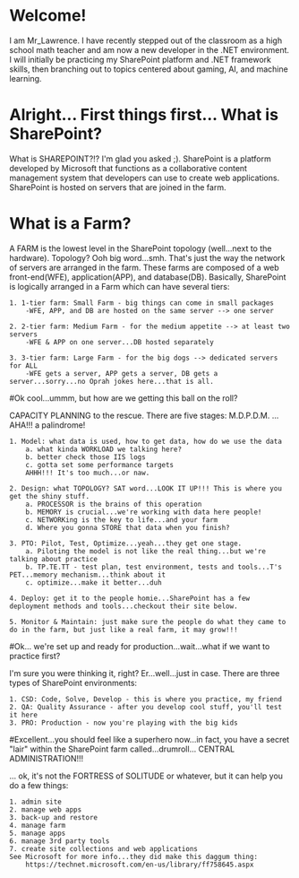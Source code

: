 # Welcome!

I am Mr_Lawrence. I have recently stepped out of the classroom as a high school math teacher and am now a new developer in the .NET environment. I will initially be practicing my SharePoint platform and .NET framework skills, then branching out to topics centered about gaming, AI, and machine learning. 

# Alright... First things first... What is SharePoint?

What is SHAREPOINT?!? I'm glad you asked ;). SharePoint is a platform developed by Microsoft that functions as a collaborative content management system that developers can use to create web applications. SharePoint is hosted on servers that are joined in the farm.

# What is a Farm? 

A FARM is the lowest level in the SharePoint topology (well...next to the hardware). Topology? Ooh big word...smh. That's just the way the network of servers are arranged in the farm. These farms are composed of a web front-end(WFE), application(APP), and database(DB). Basically, SharePoint is logically arranged in a Farm which can have several tiers:
    
    1. 1-tier farm: Small Farm - big things can come in small packages
        -WFE, APP, and DB are hosted on the same server --> one server
    
    2. 2-tier farm: Medium Farm - for the medium appetite --> at least two servers
        -WFE & APP on one server...DB hosted separately
    
    3. 3-tier farm: Large Farm - for the big dogs --> dedicated servers for ALL
        -WFE gets a server, APP gets a server, DB gets a server...sorry...no Oprah jokes here...that is all.
    
#Ok cool...ummm, but how are we getting this ball on the roll?

CAPACITY PLANNING to the rescue. There are five stages: M.D.P.D.M. ... AHA!!! a palindrome!
    
    1. Model: what data is used, how to get data, how do we use the data
        a. what kinda WORKLOAD we talking here?
        b. better check those IIS logs
        c. gotta set some performance targets
        AHHH!!! It's too much...or naw.
        
    2. Design: what TOPOLOGY? SAT word...LOOK IT UP!!! This is where you get the shiny stuff.
        a. PROCESSOR is the brains of this operation
        b. MEMORY is crucial...we're working with data here people!
        c. NETWORKing is the key to life...and your farm
        d. Where you gonna STORE that data when you finish?
    
    3. PTO: Pilot, Test, Optimize...yeah...they get one stage.
        a. Piloting the model is not like the real thing...but we're talking about practice
        b. TP.TE.TT - test plan, test environment, tests and tools...T's PET...memory mechanism...think about it
        c. optimize...make it better...duh
    
    4. Deploy: get it to the people homie...SharePoint has a few deployment methods and tools...checkout their site below.
    
    5. Monitor & Maintain: just make sure the people do what they came to do in the farm, but just like a real farm, it may grow!!!
    

#Ok... we're set up and ready for production...wait...what if we want to practice first?

I'm sure you were thinking it, right? Er...well...just in case. There are three types of SharePoint environments:
    
    1. CSD: Code, Solve, Develop - this is where you practice, my friend
    2. QA: Quality Assurance - after you develop cool stuff, you'll test it here
    3. PRO: Production - now you're playing with the big kids
    
#Excellent...you should feel like a superhero now...in fact, you have a secret "lair" within the SharePoint farm called...drumroll...
                                               CENTRAL ADMINISTRATION!!! 
                                                
... ok, it's not the FORTRESS of SOLITUDE or whatever, but it can help you do a few things:
    
    1. admin site
    2. manage web apps
    3. back-up and restore
    4. manage farm
    5. manage apps
    6. manage 3rd party tools
    7. create site collections and web applications
    See Microsoft for more info...they did make this daggum thing:
        https://technet.microsoft.com/en-us/library/ff758645.aspx
